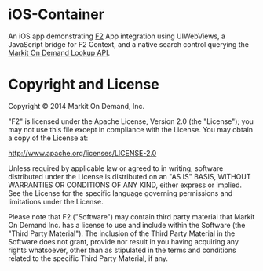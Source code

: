 # iOS-Container

An iOS app demonstrating [F2](http://www.openf2.org) App integration using UIWebViews, a JavaScript bridge for F2 Context, and a native search control querying the [Markit On Demand Lookup API](http://dev.markitondemand.com/#companylookup).

# Copyright and License

Copyright &copy; 2014 Markit On Demand, Inc.

"F2" is licensed under the Apache License, Version 2.0 (the "License"); you may not use this file except in compliance with the License. You may obtain a copy of the License at:

http://www.apache.org/licenses/LICENSE-2.0

Unless required by applicable law or agreed to in writing, software distributed under the License is distributed on an "AS IS" BASIS, WITHOUT WARRANTIES OR CONDITIONS OF ANY KIND, either express or implied. See the License for the specific language governing permissions and limitations under the License.

Please note that F2 ("Software") may contain third party material that Markit On Demand Inc. has a license to use and include within the Software (the "Third Party Material"). The inclusion of the Third Party Material in the Software does not grant, provide nor result in you having acquiring any rights whatsoever, other than as stipulated in the terms and conditions related to the specific Third Party Material, if any.
